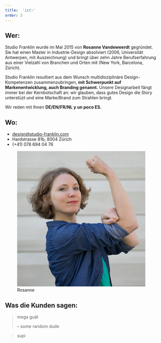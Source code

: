 ```yaml
---
title:  'ist:'
order: 3
---
```


## Wer:

Studio Franklin wurde im Mai 2015 von **Rosanne Vandeweerdt** gegründet. Sie hat einen Master in Industrie-Design absolviert (2006, Universit&auml;t Antwerpen, mit Auszeichnung) und bringt über zehn Jahre Berufserfahrung aus einer Vielzahl von Branchen und Orten mit (New York, Barcelona, Z&uuml;rich).

Studio Franklin resultiert aus dem Wunsch multidisziplin&auml;re Design-Kompetenzen zusammenzubringen, **mit Schwerpunkt auf Markenentwicklung, auch Branding genannt.** Unsere Designarbeit f&auml;ngt immer bei der Kernbotschaft an: wir glauben, dass gutes Design die Story unterstüzt und eine Marke/Brand zum Strahlen bringt.

Wir reden mit Ihnen **DE/EN/FR/NL y un poco ES.**

## Wo:
- design@studio-franklin.com
- Hardstrasse 81b, 8004 Zürich
- (+41) 078 694 04 76



<aside>
<figure>
  <img src="/assets/images/rosanne.jpg"
    srcset="/assets/images/rosanne_2x.jpg 2x"
    alt="">
  <figcaption>Rosanne</figcaption>
</figure>
</aside>

## Was die Kunden sagen:
> mega guät
>
> – some random dude

> supi
